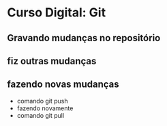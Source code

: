 # Curso Digital: Git

## Gravando mudanças no repositório

## fiz outras mudanças
## fazendo novas mudanças
* comando git push
* fazendo novamente
* comando git pull


